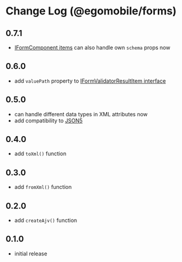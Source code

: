 # Change Log (@egomobile/forms)

## 0.7.1

- [IFormComponent items](https://egomobile.github.io/node-forms/interfaces/IFormComponent.html) can also handle own `schema` props now

## 0.6.0

- add `valuePath` property to [IFormValidatorResultItem interface](https://egomobile.github.io/node-forms/interfaces/IFormValidatorResultItem.html)

## 0.5.0

- can handle different data types in XML attributes now
- add compatibility to [JSON5](https://www.npmjs.com/package/json5)

## 0.4.0

- add `toXml()` function

## 0.3.0

- add `fromXml()` function

## 0.2.0

- add `createAjv()` function

## 0.1.0

- initial release
